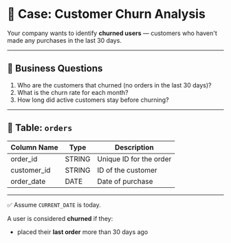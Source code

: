 # 🧨 Case: Customer Churn Analysis

Your company wants to identify **churned users** — customers who haven't made any purchases in the last 30 days.

---

## 🎯 Business Questions

1. Who are the customers that churned (no orders in the last 30 days)?
2. What is the churn rate for each month?
3. How long did active customers stay before churning?

---

## 📂 Table: `orders`

| Column Name    | Type    | Description                       |
|----------------|---------|-----------------------------------|
| order_id       | STRING  | Unique ID for the order           |
| customer_id    | STRING  | ID of the customer                |
| order_date     | DATE    | Date of purchase                  |

---
✅ Assume `CURRENT_DATE` is today.

A user is considered **churned** if they:
- placed their **last order** more than 30 days ago
